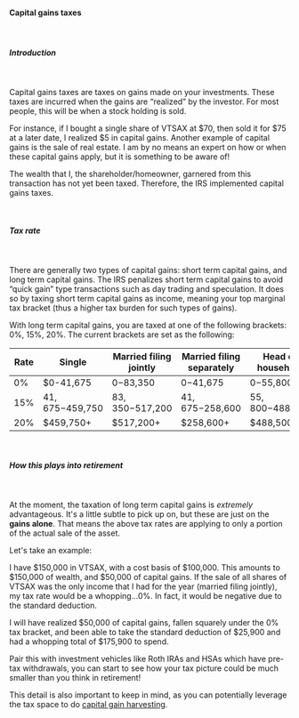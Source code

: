 #### Capital gains taxes

&nbsp;  

##### Introduction

&nbsp;  

Capital gains taxes are taxes on gains made on your investments. These taxes are incurred when the gains are “realized” by the investor. For most people, this will be when a stock holding is sold. 

For instance, if I bought a single share of VTSAX at $70, then sold it for $75 at a later date, I realized $5 in capital gains. Another example of capital gains is the sale of real estate. I am by no means an expert on how or when these capital gains apply, but it is something to be aware of!

The wealth that I, the shareholder/homeowner, garnered from this transaction has not yet been taxed. Therefore, the IRS implemented capital gains taxes.

&nbsp;  

##### Tax rate

&nbsp;  

There are generally two types of capital gains: short term capital gains, and long term capital gains. The IRS penalizes short term capital gains to avoid “quick gain” type transactions such as day trading and speculation. It does so by taxing short term capital gains as income, meaning your top marginal tax bracket (thus a higher tax burden for such types of gains).
	
With long term capital gains, you are taxed at one of the following brackets: 0%, 15%, 20%. The current brackets are set as the following:

| Rate | Single | Married filing jointly | Married filing separately | Head of household |
| ---- | ------ | ---------------------- | ------------------------- | ----------------- |
| 0%   | $0-41,675 | $0-$83,350 | $0-$41,675 | $0-$55,800 |
| 15%  | $41,675-$459,750 | $83,350-$517,200 | $41,675-$258,600 | $55,800-$488,500 |
| 20%  | $459,750+ | $517,200+ | $258,600+ | $488,500+ |

&nbsp;  

##### How this plays into retirement

&nbsp;  

At the moment, the taxation of long term capital gains is _extremely_ advantageous. It's a little subtle to pick up on, but these are just on the **gains alone**. That means the above tax rates are applying to only a portion of the actual sale of the asset.

Let's take an example:

I have $150,000 in VTSAX, with a cost basis of $100,000. This amounts to $150,000 of wealth, and $50,000 of capital gains. If the sale of all shares of VTSAX was the only income that I had for the year (married filing jointly), my tax rate would be a whopping...0%. In fact, it would be negative due to the standard deduction.

I will have realized $50,000 of capital gains, fallen squarely under the 0% tax bracket, and been able to take the standard deduction of $25,900 and had a whopping total of $175,900 to spend.

Pair this with investment vehicles like Roth IRAs and HSAs which have pre-tax withdrawals, you can start to see how your tax picture could be much smaller than you think in retirement!

This detail is also important to keep in mind, as you can potentially leverage the tax space to do [capital gain harvesting](/taxation/tax-harvesting#tax-gain-harvesting).
